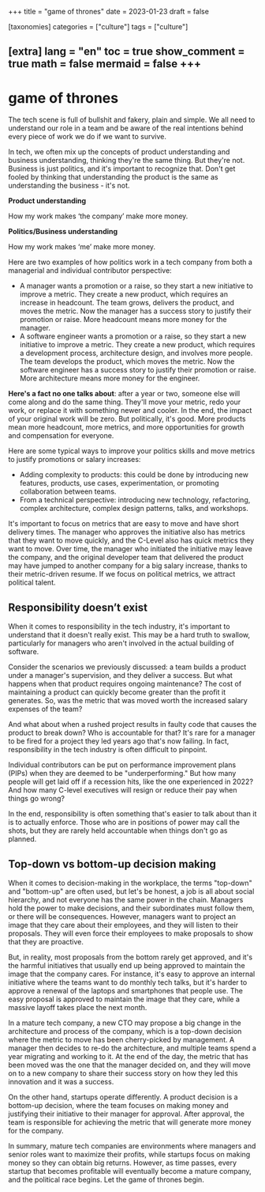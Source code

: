 +++
title = "game of thrones"
date = 2023-01-23
draft = false
 

[taxonomies]
categories = ["culture"]
tags = ["culture"]

[extra]
lang = "en"
toc = true
show_comment = true
math = false
mermaid = false
+++
---

# game of thrones

The tech scene is full of bullshit and fakery, plain and simple. We all need to understand our role in a team and be aware of the real intentions behind every piece of work we do if we want to survive.

In tech, we often mix up the concepts of product understanding and business understanding, thinking they're the same thing. But they're not. Business is just politics, and it's important to recognize that. Don't get fooled by thinking that understanding the product is the same as understanding the business - it's not.

**Product understanding**

How my work makes ‘the company’ make more money.

**Politics/Business understanding**

How my work makes ‘me’ make more money.

Here are two examples of how politics work in a tech company from both a managerial and individual contributor perspective:

- A manager wants a promotion or a raise, so they start a new initiative to improve a metric. They create a new product, which requires an increase in headcount. The team grows, delivers the product, and moves the metric. Now the manager has a success story to justify their promotion or raise. More headcount means more money for the manager.
- A software engineer wants a promotion or a raise, so they start a new initiative to improve a metric. They create a new product, which requires a development process, architecture design, and involves more people. The team develops the product, which moves the metric. Now the software engineer has a success story to justify their promotion or raise. More architecture means more money for the engineer.

**Here's a fact no one talks about**: after a year or two, someone else will come along and do the same thing. They'll move your metric, redo your work, or replace it with something newer and cooler. In the end, the impact of your original work will be zero. But politically, it's good. More products mean more headcount, more metrics, and more opportunities for growth and compensation for everyone.

Here are some typical ways to improve your politics skills and move metrics to justify promotions or salary increases:

- Adding complexity to products: this could be done by introducing new features, products, use cases, experimentation, or promoting collaboration between teams.
- From a technical perspective: introducing new technology, refactoring, complex architecture, complex design patterns, talks, and workshops.

It's important to focus on metrics that are easy to move and have short delivery times. The manager who approves the initiative also has metrics that they want to move quickly, and the C-Level also has quick metrics they want to move. Over time, the manager who initiated the initiative may leave the company, and the original developer team that delivered the product may have jumped to another company for a big salary increase, thanks to their metric-driven resume. If we focus on political metrics, we attract political talent.

## Responsibility doesn’t exist

When it comes to responsibility in the tech industry, it's important to understand that it doesn't really exist. This may be a hard truth to swallow, particularly for managers who aren't involved in the actual building of software.

Consider the scenarios we previously discussed: a team builds a product under a manager's supervision, and they deliver a success. But what happens when that product requires ongoing maintenance? The cost of maintaining a product can quickly become greater than the profit it generates. So, was the metric that was moved worth the increased salary expenses of the team?

And what about when a rushed project results in faulty code that causes the product to break down? Who is accountable for that? It's rare for a manager to be fired for a project they led years ago that's now failing. In fact, responsibility in the tech industry is often difficult to pinpoint.

Individual contributors can be put on performance improvement plans (PIPs) when they are deemed to be "underperforming." But how many people will get laid off if a recession hits, like the one experienced in 2022? And how many C-level executives will resign or reduce their pay when things go wrong?

In the end, responsibility is often something that's easier to talk about than it is to actually enforce. Those who are in positions of power may call the shots, but they are rarely held accountable when things don't go as planned.

## Top-down vs bottom-up decision making

When it comes to decision-making in the workplace, the terms "top-down" and "bottom-up" are often used, but let's be honest, a job is all about social hierarchy, and not everyone has the same power in the chain. Managers hold the power to make decisions, and their subordinates must follow them, or there will be consequences. However, managers want to project an image that they care about their employees, and they will listen to their proposals. They will even force their employees to make proposals to show that they are proactive.

But, in reality, most proposals from the bottom rarely get approved, and it's the harmful initiatives that usually end up being approved to maintain the image that the company cares. For instance, it's easy to approve an internal initiative where the teams want to do monthly tech talks, but it's harder to approve a renewal of the laptops and smartphones that people use. The easy proposal is approved to maintain the image that they care, while a massive layoff takes place the next month.

In a mature tech company, a new CTO may propose a big change in the architecture and process of the company, which is a top-down decision where the metric to move has been cherry-picked by management. A manager then decides to re-do the architecture, and multiple teams spend a year migrating and working to it. At the end of the day, the metric that has been moved was the one that the manager decided on, and they will move on to a new company to share their success story on how they led this innovation and it was a success.

On the other hand, startups operate differently. A product decision is a bottom-up decision, where the team focuses on making money and justifying their initiative to their manager for approval. After approval, the team is responsible for achieving the metric that will generate more money for the company.

In summary, mature tech companies are environments where managers and senior roles want to maximize their profits, while startups focus on making money so they can obtain big returns. However, as time passes, every startup that becomes profitable will eventually become a mature company, and the political race begins. Let the game of thrones begin.